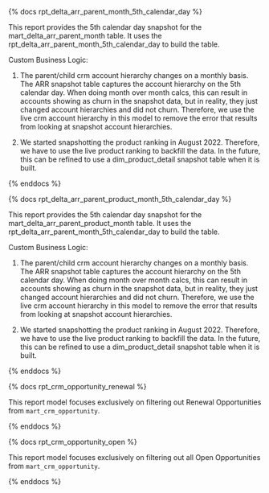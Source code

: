 {% docs rpt_delta_arr_parent_month_5th_calendar_day %}

This report provides the 5th calendar day snapshot for the mart_delta_arr_parent_month table. It uses the rpt_delta_arr_parent_month_5th_calendar_day to build the table.

Custom Business Logic:

1. The parent/child crm account hierarchy changes on a monthly basis. The ARR snapshot table captures the account hierarchy on the 5th calendar day. When doing month over month calcs, this can result in accounts showing as churn in the snapshot data, but in reality, they just changed account hierarchies and did not churn. Therefore, we use the live crm account hierarchy in this model to remove the error that results from looking at snapshot account hierarchies.

2. We started snapshotting the product ranking in August 2022. Therefore, we have to use the live product ranking to backfill the data. In the future, this can be refined to use a dim_product_detail snapshot table when it is built.

{% enddocs %}

{% docs rpt_delta_arr_parent_product_month_5th_calendar_day %}

This report provides the 5th calendar day snapshot for the mart_delta_arr_parent_product_month table. It uses the rpt_delta_arr_parent_month_5th_calendar_day to build the table.

Custom Business Logic:

1. The parent/child crm account hierarchy changes on a monthly basis. The ARR snapshot table captures the account hierarchy on the 5th calendar day. When doing month over month calcs, this can result in accounts showing as churn in the snapshot data, but in reality, they just changed account hierarchies and did not churn. Therefore, we use the live crm account hierarchy in this model to remove the error that results from looking at snapshot account hierarchies.

2. We started snapshotting the product ranking in August 2022. Therefore, we have to use the live product ranking to backfill the data. In the future, this can be refined to use a dim_product_detail snapshot table when it is built.

{% enddocs %}


{% docs rpt_crm_opportunity_renewal %}

This report model focuses exclusively on filtering out Renewal Opportunities from `mart_crm_opportunity`.

{% enddocs %}


{% docs rpt_crm_opportunity_open %}

This report model focuses exclusively on filtering out all Open Opportunities from `mart_crm_opportunity`.

{% enddocs %}
